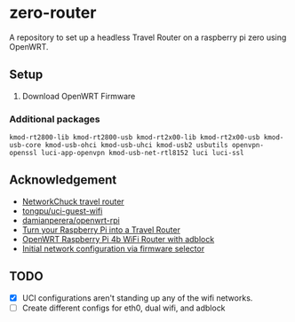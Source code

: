 # zero-router

A repository to set up a headless Travel Router on a raspberry pi zero using
OpenWRT.

## Setup

1. Download OpenWRT Firmware

### Additional packages

`kmod-rt2800-lib kmod-rt2800-usb kmod-rt2x00-lib kmod-rt2x00-usb kmod-usb-core kmod-usb-ohci kmod-usb-uhci kmod-usb2 usbutils openvpn-openssl luci-app-openvpn kmod-usb-net-rtl8152 luci luci-ssl`

## Acknowledgement

- [NetworkChuck travel router](https://www.youtube.com/watch?v=jlHWnKVpygw)
- [tongpu/uci-guest-wifi](https://gist.github.com/tongpu/c54d1f45a8874d28b5d4)
- [damianperera/openwrt-rpi](https://github.com/damianperera/openwrt-rpi)
- [Turn your Raspberry Pi into a Travel Router](https://reyestechtips.com/turn-your-raspberry-pi-into-a-travel-router/)
- [OpenWRT Raspberry Pi 4b WiFi Router with adblock](https://forum.openwrt.org/t/openwrt-raspberry-pi-4b-wifi-router-with-adblock/162299)
- [Initial network configuration via firmware selector](https://forum.openwrt.org/t/initial-network-configuration-via-firmware-selector/155139/1)

## TODO

- [x] UCI configurations aren't standing up any of the wifi networks.
- [ ] Create different configs for eth0, dual wifi, and adblock

